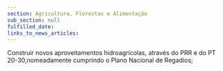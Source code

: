 ```yaml
---
section: Agricultura, Florestas e Alimentação
sub_section: null
fulfilled_date:
links_to_news_articles:
---
```


Construir novos aproveitamentos hidroagrícolas, através do PRR e do PT 20-30,nomeadamente cumprindo o Plano Nacional de Regadios;